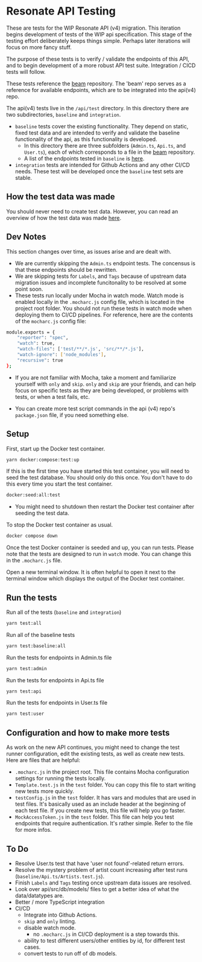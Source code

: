
# Resonate API Testing

These are tests for the WIP Resonate API (v4) migration. This iteration begins development of tests of the WIP api specification. This stage of the testing effort deliberately keeps things simple. Perhaps later iterations will focus on more fancy stuff.

The purpose of these tests is to verify / validate the endpoints of this API, and to begin development of a more robust API test suite. Integration / CICD tests will follow.

These tests reference the [beam](https://github.com/resonatecoop/beam/tree/main/src/services) repository. The 'beam' repo serves as a reference for available endpoints, which are to be integrated into the api(v4) repo.

The api(v4) tests live in the `/api/test` directory. In this directory there are two subdirectories, `baseline` and `integration`. 
* `baseline` tests cover the existing functionality. They depend on static, fixed test data and are intended to verify and validate the baseline functionality of the api, as this functionality is developed.
  * In this directory there are three subfolders (`Admin.ts`, `Api.ts`, and `User.ts`), each of which corresponds to a file in the [beam](https://github.com/resonatecoop/beam/tree/main/src/services) repository.
  * A list of the endpoints tested in `baseline` is [here](./ListOfBaselineEndpoints.md).
* `integration` tests are intended for Github Actions and any other CI/CD needs. These test will be developed once the `baseline` test sets are stable.

## How the test data was made
You should never need to create test data. However, you can read an overview of how the test data was made [here](./HowTheTestDataWasMade.md). 

## Dev Notes
This section changes over time, as issues arise and are dealt with.
* We are currently skipping the `Admin.ts` endpoint tests. The concensus is that these endpoints should be rewritten.
* We are skipping tests for `Labels`, and `Tags` because of upstream data migration issues and incomplete funcitonality to be resolved at some point soon.
* These tests run locally under Mocha in watch mode. Watch mode is enabled locally in the `.mocharc.js` config file, which is located in the project root folder. You should not run these tests in watch mode when deploying them to CI/CD pipelines. For reference, here are the contents of the `mocharc.js` config file:
```sh
module.exports = {
    "reporter": "spec",
    "watch": true,
    "watch-files": ['test/**/*.js', 'src/**/*.js'],
    "watch-ignore": ['node_modules'],
    "recursive": true
};
```
* If you are not familiar with Mocha, take a moment and familiarize yourself with `only` and `skip`. `only` and `skip` are your friends, and can help focus on specific tests as they are being developed, or problems with tests, or when a test fails, etc.

* You can create more test script commands in the api (v4) repo's `package.json` file, if you need something else.

## Setup
First, start up the Docker test container.
```sh
yarn docker:compose:test:up
```
If this is the first time you have started this test container, you will need to seed the test database. You should only do this once. You don't have to do this every time you start the test container.
```sh
docker:seed:all:test
```
* You might need to shutdown then restart the Docker test container after seeding the test data.
 
To stop the Docker test container as usual.
```sh
docker compose down
```

Once the test Docker container is seeded and up, you can run tests. Please note that the tests are designed to run in `watch` mode. You can change this in the `.mocharc.js` file.

Open a new terminal window. It is often helpful to open it next to the terminal window which displays the output of the Docker test container. 

## Run the tests
Run all of the tests (`baseline` and `integration`)
```sh
yarn test:all
```

Run all of the baseline tests
```sh
yarn test:baseline:all
```

Run the tests for endpoints in Admin.ts file
```sh
yarn test:admin
```

Run the tests for endpoints in Api.ts file
```sh
yarn test:api
```

Run the tests for endpoints in User.ts file
```sh
yarn test:user
```

## Configuration and how to make more tests
As work on the new API continues, you might need to change the test runner configuration, edit the existing tests, as well as create new tests. Here are files that are helpful:

* `.mocharc.js` in the project root. This file contains Mocha configuration settings for running the tests locally.
* `Template.test.js` in the `test` folder. You can copy this file to start writing new tests more quickly.
* `testConfig.js` in the `test` folder. It has vars and modules that are used in test files. It's basically used as an include header at the beginning of each test file. If you create new tests, this file will help you go faster.
* `MockAccessToken.js` in the `test` folder. This file can help you test endpoints that require authentication. It's rather simple. Refer to the file for more infos.

## To Do
* Resolve User.ts test that have 'user not found'-related return errors.
* Resolve the mystery problem of artist count increasing after test runs (`baseline/Api.ts/Artists.test.js`).
* Finish `Labels` and `Tags` testing once upstream data issues are resolved.
* Look over api/src/db/models/ files to get a better idea of what the data/datatypes are.
* Better / more TypeScript integration
* CI/CD
  * Integrate into Github Actions.
  * `skip` and `only` linting.
  * disable watch mode.
    * no `.mocharc.js` in CI/CD deployment is a step towards this.
  * ability to test different users/other entities by id, for different test cases.
  * convert tests to run off of db models.
